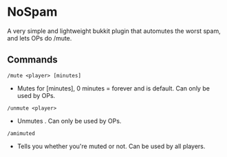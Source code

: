 NoSpam
======
A very simple and lightweight bukkit plugin that automutes the worst spam, and lets OPs do /mute.

Commands
-----
```
/mute <player> [minutes]
```
- Mutes <player> for [minutes], 0 minutes = forever and is default. Can only be used by OPs.

```
/unmute <player>
```
- Unmutes <player>. Can only be used by OPs.

```
/amimuted
```
- Tells you whether you're muted or not. Can be used by all players.